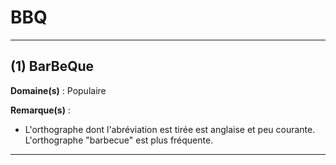 # BBQ

--------------------

## (1) BarBeQue

**Domaine(s)** : Populaire

**Remarque(s)** :

+ L'orthographe dont l'abréviation est tirée est anglaise et peu courante. L'orthographe "barbecue" est plus fréquente.

--------------------